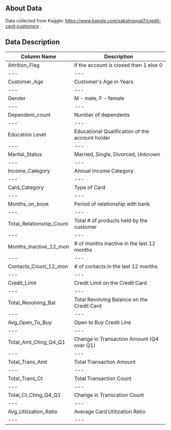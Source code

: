 ## About Data

Data collected from Kaggle: https://www.kaggle.com/sakshigoyal7/credit-card-customers .


## Data Description

Column Name | Description
--- | --- 
Attrition_Flag | If the account is closed then 1 else 0
--- | --- 
Customer_Age | Customer's Age in Years
--- | --- 
Gender | M - male, F - female
--- | --- 
Dependent_count | Number of dependents
--- | --- 
Education Level | Educational Qualification of the account holder
--- | --- 
Marital_Status | Married, Single, Divorced, Unknown
--- | --- 
Income_Category | Annual Income Category
--- | --- 
Card_Category |Type of Card
--- | --- 
Months_on_book | Period of relationship with bank
--- | --- 
Total_Relationship_Count | Total # of products held by the customer
--- | --- 
Months_Inactive_12_mon | # of months inactive in the last 12 months
--- | --- 
Contacts_Count_12_mon | # of contacts in the last 12 months
--- | --- 
Credit_Limit | Credit Limit on the Credit Card
--- | --- 
Total_Revolving_Bal | Total Revolving Balance on the Credit Card
--- | --- 
Avg_Open_To_Buy | Open to Buy Credit Line
--- | --- 
Total_Amt_Chng_Q4_Q1 | Change in Transaction Amount (Q4 over Q1) 
--- | --- 
Total_Trans_Amt | Total Transaction Amount 
--- | --- 
Total_Trans_Ct | Total Transaction Count 
--- | --- 
Total_Ct_Chng_Q4_Q1 | Change in Transcation Count 
--- | --- 
Avg_Utilization_Ratio | Average Card Utilization Ratio
--- | --- 
